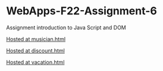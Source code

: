 # WebApps-F22-Assignment-6
Assignment introduction to Java Script and DOM

[Hosted at musician.html](https://44-563-web-apps-f22.github.io/44563-webapps-assignment-6-Abhivallabhaneni/musician.html)
<br>

[Hosted at discount.html](https://44-563-web-apps-f22.github.io/44563-webapps-assignment-6-Abhivallabhaneni/discount.html)
<br>

[Hosted at vacation.html](https://44-563-web-apps-f22.github.io/44563-webapps-assignment-6-Abhivallabhaneni/vacation.html)
